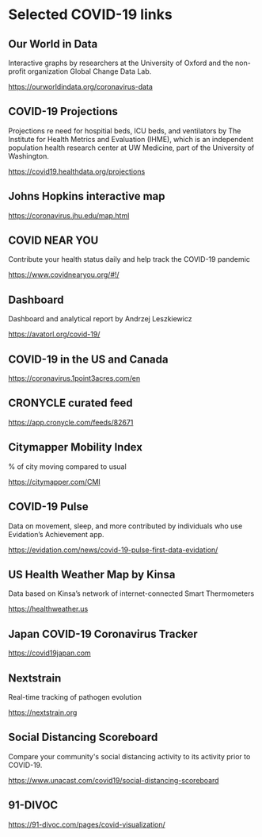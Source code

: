 # Selected COVID-19 links

## Our World in Data

Interactive graphs by researchers at the University of Oxford and the non-profit organization Global Change Data Lab. 

https://ourworldindata.org/coronavirus-data

## COVID-19 Projections

Projections re need for hospitial beds, ICU beds, and ventilators by The Institute for Health Metrics and Evaluation (IHME), which is an independent population health research center at UW Medicine, part of the University of Washington.

https://covid19.healthdata.org/projections

## Johns Hopkins interactive map

https://coronavirus.jhu.edu/map.html

## COVID NEAR YOU

Contribute your health status daily and help track the COVID-19 pandemic

https://www.covidnearyou.org/#!/

## Dashboard

Dashboard and analytical report by Andrzej Leszkiewicz

https://avatorl.org/covid-19/

## COVID-19 in the US and Canada

https://coronavirus.1point3acres.com/en

## CRONYCLE curated feed

https://app.cronycle.com/feeds/82671

## Citymapper Mobility Index

% of city moving compared to usual

https://citymapper.com/CMI

## COVID-19 Pulse

Data on movement, sleep, and more contributed by individuals who use Evidation’s Achievement app.

https://evidation.com/news/covid-19-pulse-first-data-evidation/

## US Health Weather Map by Kinsa

Data based on Kinsa’s network of internet-connected Smart Thermometers

https://healthweather.us

## Japan COVID-19 Coronavirus Tracker

https://covid19japan.com

## Nextstrain

Real-time tracking of pathogen evolution

https://nextstrain.org

## Social Distancing Scoreboard

Compare your community's social distancing activity to its activity prior to COVID-19.

https://www.unacast.com/covid19/social-distancing-scoreboard

## 91-DIVOC

https://91-divoc.com/pages/covid-visualization/


